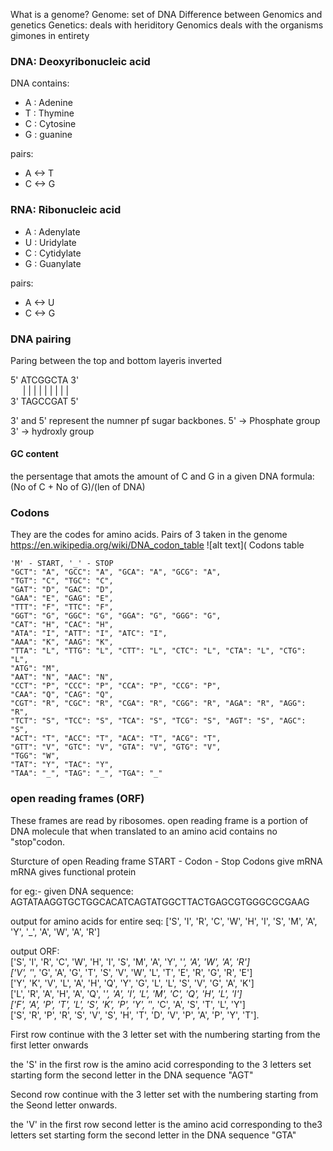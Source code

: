 What is a genome?
Genome: set of DNA
Difference between Genomics and genetics
Genetics: deals with heriditory 
Genomics deals with the organisms gimones in entirety  
### DNA: Deoxyribonucleic acid  
DNA contains:  
- A : Adenine  
- T : Thymine  
- C : Cytosine  
- G : guanine  

pairs:  
- A <-> T  
- C <-> G  

### RNA: Ribonucleic acid
- A : Adenylate  
- U : Uridylate  
- C : Cytidylate  
- G : Guanylate  

pairs:  
- A <-> U  
- C <-> G 

### DNA pairing
Paring between the top and bottom layeris inverted

5' ATCGGCTA 3'  
&nbsp;&nbsp;&nbsp;&nbsp;&nbsp;| | | | | | | | |   
3' TAGCCGAT 5'

3' and 5' represent the numner pf sugar  backbones.
5' -> Phosphate group
3' -> hydroxly group

#### GC content
the persentage that amots the amount of C and G in a given DNA
formula: 
(No of C + No of G)/(len of DNA)

### Codons  
They are the codes for amino acids. Pairs of 3 taken in the genome  
https://en.wikipedia.org/wiki/DNA_codon_table
![alt text](
Codons table
```
'M' - START, '_' - STOP
"GCT": "A", "GCC": "A", "GCA": "A", "GCG": "A",
"TGT": "C", "TGC": "C",
"GAT": "D", "GAC": "D",
"GAA": "E", "GAG": "E",
"TTT": "F", "TTC": "F",
"GGT": "G", "GGC": "G", "GGA": "G", "GGG": "G",
"CAT": "H", "CAC": "H",
"ATA": "I", "ATT": "I", "ATC": "I",
"AAA": "K", "AAG": "K",
"TTA": "L", "TTG": "L", "CTT": "L", "CTC": "L", "CTA": "L", "CTG": "L",
"ATG": "M",
"AAT": "N", "AAC": "N",
"CCT": "P", "CCC": "P", "CCA": "P", "CCG": "P",
"CAA": "Q", "CAG": "Q",
"CGT": "R", "CGC": "R", "CGA": "R", "CGG": "R", "AGA": "R", "AGG": "R",
"TCT": "S", "TCC": "S", "TCA": "S", "TCG": "S", "AGT": "S", "AGC": "S",
"ACT": "T", "ACC": "T", "ACA": "T", "ACG": "T",
"GTT": "V", "GTC": "V", "GTA": "V", "GTG": "V",
"TGG": "W",
"TAT": "Y", "TAC": "Y",
"TAA": "_", "TAG": "_", "TGA": "_"
```

### open reading frames (ORF)
These frames are read by ribosomes.
open reading frame is a portion of DNA molecule that when translated to an amino acid contains no "stop"codon.

Sturcture of open Reading frame
START - Codon - Stop
Codons give mRNA
mRNA gives functional protein

for eg:-
given DNA sequence:
AGTATAAGGTGCTGGCACATCAGTATGGCTTACTGAGCGTGGGCGCGAAG

output for amino acids for entire seq:
['S', 'I', 'R', 'C', 'W', 'H', 'I', 'S', 'M', 'A', 'Y', '_', 'A', 'W', 'A', 'R']

output ORF:  
['S', 'I', 'R', 'C', 'W', 'H', 'I', 'S', 'M', 'A', 'Y', '_', 'A', 'W', 'A', 'R']  
['V', '_', 'G', 'A', 'G', 'T', 'S', 'V', 'W', 'L', 'T', 'E', 'R', 'G', 'R', 'E']  
['Y', 'K', 'V', 'L', 'A', 'H', 'Q', 'Y', 'G', 'L', 'L', 'S', 'V', 'G', 'A', 'K']  
['L', 'R', 'A', 'H', 'A', 'Q', '_', 'A', 'I', 'L', 'M', 'C', 'Q', 'H', 'L', 'I']  
['F', 'A', 'P', 'T', 'L', 'S', 'K', 'P', 'Y', '_', 'C', 'A', 'S', 'T', 'L', 'Y']  
['S', 'R', 'P', 'R', 'S', 'V', 'S', 'H', 'T', 'D', 'V', 'P', 'A', 'P', 'Y', 'T']. 

First row continue with the 3 letter set with the numbering starting from the first letter onwards  

the 'S' in the first row is the amino acid corresponding to the 3 letters set starting form the second letter in the DNA sequence "AGT"  

Second row continue with the 3 letter set with the numbering starting from the Seond letter onwards. 

the 'V' in the first row second letter is the amino acid corresponding to the3 letters set starting form the second letter in the DNA sequence "GTA"   
